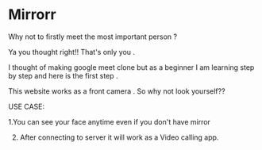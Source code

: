 # Mirrorr

Why not to firstly meet the most important person ?

Ya you thought right!! That's only you .

I thought of making google meet clone but as a beginner I am learning step by step and here is the first step .

This website works as a front camera . So why not look yourself??

USE CASE: 

1.You can see your face anytime even if you don't have mirror

2. After connecting to server it will work as a Video calling app.

   
